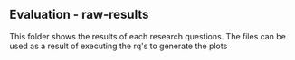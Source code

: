 ## Evaluation - raw-results

This folder shows the results of each research questions. The files can be used as a result of executing the rq's to generate the plots
